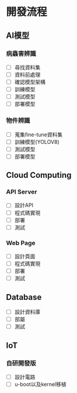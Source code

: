 # 開發流程

## AI模型

### 病蟲害辨識

- [ ] 尋找資料集
- [ ] 資料前處理
- [ ] 確認模型架構
- [ ] 訓練模型
- [ ] 測試模型
- [ ] 部署模型

### 物件辨識

- [ ] 蒐集fine-tune資料集
- [ ] 訓練模型(YOLOV8)
- [ ] 測試模型
- [ ] 部署模型

## Cloud Computing

### API Server

- [ ] 設計API
- [ ] 程式碼實現
- [ ] 部署
- [ ] 測試

### Web Page

- [ ] 設計頁面
- [ ] 程式碼實現
- [ ] 部署
- [ ] 測試

## Database

- [ ] 設計資料庫
- [ ] 部屬
- [ ] 測試

## IoT

### 自研開發版

- [ ] 設計電路
- [ ] u-boot以及kernel移植